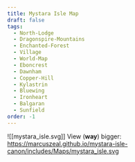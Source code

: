 ```yaml
---
title: Mystara Isle Map
draft: false
tags:
  - North-Lodge
  - Dragonspire-Mountains
  - Enchanted-Forest
  - Village
  - World-Map
  - Eboncrest
  - Dawnham
  - Copper-Hill
  - Kylastrin
  - Bluewing
  - Ironheart
  - Balgaran
  - Sunfield
order: -1
---
```


![[mystara_isle.svg]]
View (**way**) bigger: https://marcuszeal.github.io/mystara-isle-canon/includes/Maps/mystara_isle.svg
